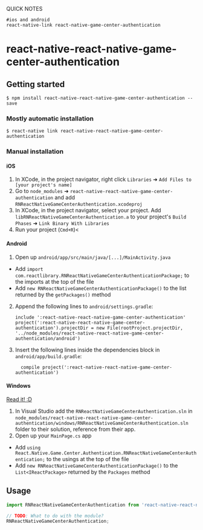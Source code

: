 QUICK NOTES

~~~~
#ios and android
react-native-link react-native-game-center-authentication
~~~~


# react-native-react-native-game-center-authentication

## Getting started

`$ npm install react-native-react-native-game-center-authentication --save`

### Mostly automatic installation

`$ react-native link react-native-react-native-game-center-authentication`

### Manual installation


#### iOS

1. In XCode, in the project navigator, right click `Libraries` ➜ `Add Files to [your project's name]`
2. Go to `node_modules` ➜ `react-native-react-native-game-center-authentication` and add `RNReactNativeGameCenterAuthentication.xcodeproj`
3. In XCode, in the project navigator, select your project. Add `libRNReactNativeGameCenterAuthentication.a` to your project's `Build Phases` ➜ `Link Binary With Libraries`
4. Run your project (`Cmd+R`)<

#### Android

1. Open up `android/app/src/main/java/[...]/MainActivity.java`
  - Add `import com.reactlibrary.RNReactNativeGameCenterAuthenticationPackage;` to the imports at the top of the file
  - Add `new RNReactNativeGameCenterAuthenticationPackage()` to the list returned by the `getPackages()` method
2. Append the following lines to `android/settings.gradle`:
  	```
  	include ':react-native-react-native-game-center-authentication'
  	project(':react-native-react-native-game-center-authentication').projectDir = new File(rootProject.projectDir, 	'../node_modules/react-native-react-native-game-center-authentication/android')
  	```
3. Insert the following lines inside the dependencies block in `android/app/build.gradle`:
  	```
      compile project(':react-native-react-native-game-center-authentication')
  	```

#### Windows
[Read it! :D](https://github.com/ReactWindows/react-native)

1. In Visual Studio add the `RNReactNativeGameCenterAuthentication.sln` in `node_modules/react-native-react-native-game-center-authentication/windows/RNReactNativeGameCenterAuthentication.sln` folder to their solution, reference from their app.
2. Open up your `MainPage.cs` app
  - Add `using React.Native.Game.Center.Authentication.RNReactNativeGameCenterAuthentication;` to the usings at the top of the file
  - Add `new RNReactNativeGameCenterAuthenticationPackage()` to the `List<IReactPackage>` returned by the `Packages` method


## Usage
```javascript
import RNReactNativeGameCenterAuthentication from 'react-native-react-native-game-center-authentication';

// TODO: What to do with the module?
RNReactNativeGameCenterAuthentication;
```
  